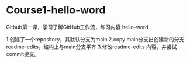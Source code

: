 # Course1-hello-word
Gitbub第一课，学习了解GitHub工作流，练习内容 hello-word

1.创建了一个repository，其默认分支为main
2.copy main分支出创建新的分支readme-edits，结构上与main分支平齐
3.修改readme-edits 内容，并尝试commit提交。
